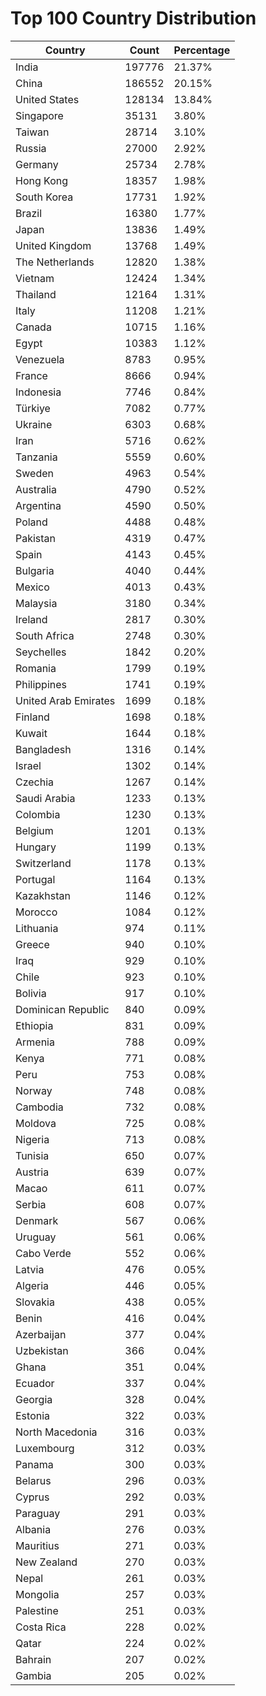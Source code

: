 # Top 100 Country Distribution
| Country | Count | Percentage |
|----|----|----|
| India | 197776 | 21.37% |
| China | 186552 | 20.15% |
| United States | 128134 | 13.84% |
| Singapore | 35131 | 3.80% |
| Taiwan | 28714 | 3.10% |
| Russia | 27000 | 2.92% |
| Germany | 25734 | 2.78% |
| Hong Kong | 18357 | 1.98% |
| South Korea | 17731 | 1.92% |
| Brazil | 16380 | 1.77% |
| Japan | 13836 | 1.49% |
| United Kingdom | 13768 | 1.49% |
| The Netherlands | 12820 | 1.38% |
| Vietnam | 12424 | 1.34% |
| Thailand | 12164 | 1.31% |
| Italy | 11208 | 1.21% |
| Canada | 10715 | 1.16% |
| Egypt | 10383 | 1.12% |
| Venezuela | 8783 | 0.95% |
| France | 8666 | 0.94% |
| Indonesia | 7746 | 0.84% |
| Türkiye | 7082 | 0.77% |
| Ukraine | 6303 | 0.68% |
| Iran | 5716 | 0.62% |
| Tanzania | 5559 | 0.60% |
| Sweden | 4963 | 0.54% |
| Australia | 4790 | 0.52% |
| Argentina | 4590 | 0.50% |
| Poland | 4488 | 0.48% |
| Pakistan | 4319 | 0.47% |
| Spain | 4143 | 0.45% |
| Bulgaria | 4040 | 0.44% |
| Mexico | 4013 | 0.43% |
| Malaysia | 3180 | 0.34% |
| Ireland | 2817 | 0.30% |
| South Africa | 2748 | 0.30% |
| Seychelles | 1842 | 0.20% |
| Romania | 1799 | 0.19% |
| Philippines | 1741 | 0.19% |
| United Arab Emirates | 1699 | 0.18% |
| Finland | 1698 | 0.18% |
| Kuwait | 1644 | 0.18% |
| Bangladesh | 1316 | 0.14% |
| Israel | 1302 | 0.14% |
| Czechia | 1267 | 0.14% |
| Saudi Arabia | 1233 | 0.13% |
| Colombia | 1230 | 0.13% |
| Belgium | 1201 | 0.13% |
| Hungary | 1199 | 0.13% |
| Switzerland | 1178 | 0.13% |
| Portugal | 1164 | 0.13% |
| Kazakhstan | 1146 | 0.12% |
| Morocco | 1084 | 0.12% |
| Lithuania | 974 | 0.11% |
| Greece | 940 | 0.10% |
| Iraq | 929 | 0.10% |
| Chile | 923 | 0.10% |
| Bolivia | 917 | 0.10% |
| Dominican Republic | 840 | 0.09% |
| Ethiopia | 831 | 0.09% |
| Armenia | 788 | 0.09% |
| Kenya | 771 | 0.08% |
| Peru | 753 | 0.08% |
| Norway | 748 | 0.08% |
| Cambodia | 732 | 0.08% |
| Moldova | 725 | 0.08% |
| Nigeria | 713 | 0.08% |
| Tunisia | 650 | 0.07% |
| Austria | 639 | 0.07% |
| Macao | 611 | 0.07% |
| Serbia | 608 | 0.07% |
| Denmark | 567 | 0.06% |
| Uruguay | 561 | 0.06% |
| Cabo Verde | 552 | 0.06% |
| Latvia | 476 | 0.05% |
| Algeria | 446 | 0.05% |
| Slovakia | 438 | 0.05% |
| Benin | 416 | 0.04% |
| Azerbaijan | 377 | 0.04% |
| Uzbekistan | 366 | 0.04% |
| Ghana | 351 | 0.04% |
| Ecuador | 337 | 0.04% |
| Georgia | 328 | 0.04% |
| Estonia | 322 | 0.03% |
| North Macedonia | 316 | 0.03% |
| Luxembourg | 312 | 0.03% |
| Panama | 300 | 0.03% |
| Belarus | 296 | 0.03% |
| Cyprus | 292 | 0.03% |
| Paraguay | 291 | 0.03% |
| Albania | 276 | 0.03% |
| Mauritius | 271 | 0.03% |
| New Zealand | 270 | 0.03% |
| Nepal | 261 | 0.03% |
| Mongolia | 257 | 0.03% |
| Palestine | 251 | 0.03% |
| Costa Rica | 228 | 0.02% |
| Qatar | 224 | 0.02% |
| Bahrain | 207 | 0.02% |
| Gambia | 205 | 0.02% |
